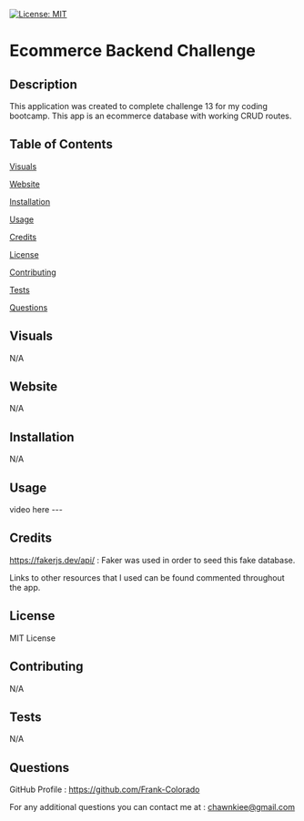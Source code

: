 [![License: MIT](https://img.shields.io/badge/License-MIT-yellow.svg)](https://opensource.org/licenses/MIT)

# Ecommerce Backend Challenge

## Description

This application was created to complete challenge 13 for my coding bootcamp. This app is an ecommerce database with working CRUD routes.

## Table of Contents

[Visuals](#visuals)

[Website](#website)

[Installation](#installation)

[Usage](#usage)

[Credits](#credits)

[License](#license)

[Contributing](#contributing)

[Tests](#tests)

[Questions](#questions)

## Visuals

N/A

## Website

N/A

## Installation

N/A

## Usage

video here ---

## Credits

https://fakerjs.dev/api/ : Faker was used in order to seed this fake database.

Links to other resources that I used can be found commented throughout the app.

## License

MIT License

## Contributing

N/A

## Tests

N/A

## Questions

GitHub Profile : https://github.com/Frank-Colorado

For any additional questions you can contact me at : chawnkiee@gmail.com
